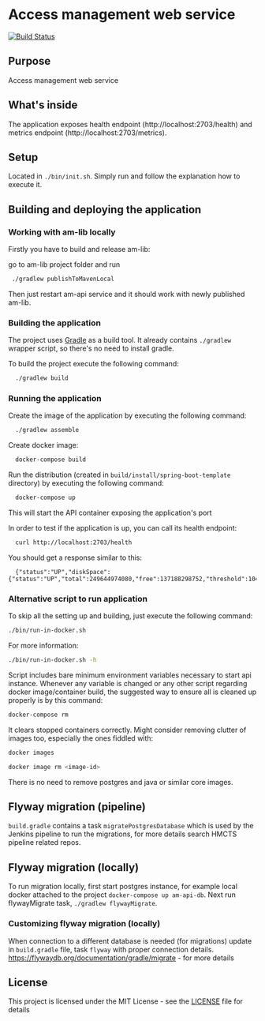 # Access management web service 

[![Build Status]( https://travis-ci.org/hmcts/am-api?branch=master)]( https://travis-ci.org/hmcts/am-api)

## Purpose

Access management web service 

## What's inside

The application exposes health endpoint (http://localhost:2703/health) and metrics endpoint
(http://localhost:2703/metrics).

## Setup

Located in `./bin/init.sh`. Simply run and follow the explanation how to execute it.

## Building and deploying the application

### Working with am-lib locally

Firstly you have to build and release am-lib:

go to am-lib project folder and run

```bash
 ./gradlew publishToMavenLocal
```
Then just restart am-api service and it should work with newly published am-lib.

### Building the application

The project uses [Gradle](https://gradle.org) as a build tool. It already contains
`./gradlew` wrapper script, so there's no need to install gradle.

To build the project execute the following command:

```bash
  ./gradlew build
```

### Running the application

Create the image of the application by executing the following command:

```bash
  ./gradlew assemble
```

Create docker image:

```bash
  docker-compose build
```

Run the distribution (created in `build/install/spring-boot-template` directory)
by executing the following command:

```bash
  docker-compose up
```

This will start the API container exposing the application's port

In order to test if the application is up, you can call its health endpoint:

```bash
  curl http://localhost:2703/health
```

You should get a response similar to this:

```
  {"status":"UP","diskSpace":{"status":"UP","total":249644974080,"free":137188298752,"threshold":10485760}}
```

### Alternative script to run application

To skip all the setting up and building, just execute the following command:

```bash
./bin/run-in-docker.sh
```

For more information:

```bash
./bin/run-in-docker.sh -h
```

Script includes bare minimum environment variables necessary to start api instance. Whenever any variable is changed or any other script regarding docker image/container build, the suggested way to ensure all is cleaned up properly is by this command:

```bash
docker-compose rm
```

It clears stopped containers correctly. Might consider removing clutter of images too, especially the ones fiddled with:

```bash
docker images

docker image rm <image-id>
```
There is no need to remove postgres and java or similar core images.

## Flyway migration (pipeline)
`build.gradle` contains a task `migratePostgresDatabase` which is used by the Jenkins pipeline to run the migrations, for more details search HMCTS pipeline related repos.

## Flyway migration (locally)
To run migration locally, first start postgres instance, for example local docker attached to the project `docker-compose up am-api-db`.
Next run flywayMigrate task, `./gradlew flywayMigrate`.

### Customizing flyway migration (locally)
When connection to a different database is needed (for migrations) update in `build.gradle` file, task `flyway` with proper connection details. https://flywaydb.org/documentation/gradle/migrate - for more details

## License

This project is licensed under the MIT License - see the [LICENSE](LICENSE) file for details
